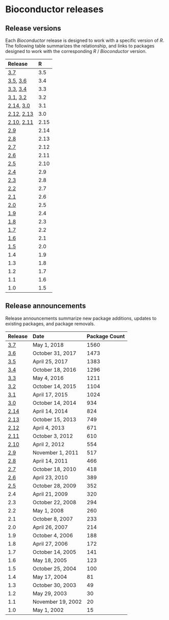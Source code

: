 # Bioconductor releases

## Release versions

Each _Bioconductor_ release is designed to work with a specific
version of _R_. The following table summarizes the relationship, and
links to packages designed to work with the corresponding _R_ /
_Bioconductor_ version.

| Release                                          | R    |
|:-------------------------------------------------|:-----|
| [3.7](/packages/3.7/)                            | 3.5  |
| [3.5](/packages/3.5/),  [3.6](/packages/3.6/)    | 3.4  |
| [3.3](/packages/3.3/), [3.4](/packages/3.4/)     | 3.3  |
| [3.1](/packages/3.1/), [3.2](/packages/3.2/)     | 3.2  |
| [2.14](/packages/2.14/), [3.0](/packages/3.0/)   | 3.1  |
| [2.12](/packages/2.12/), [2.13](/packages/2.13/) | 3.0  |
| [2.10](/packages/2.10/), [2.11](/packages/2.11/) | 2.15 |
| [2.9](/packages/2.9/)                            | 2.14 |
| [2.8](/packages/2.8/)                            | 2.13 |
| [2.7](/packages/2.7/)                            | 2.12 |
| [2.6](/packages/2.6/)                            | 2.11 |
| [2.5](/packages/2.5/)                            | 2.10 |
| [2.4](/packages/2.4/BiocViews.html)              | 2.9  |
| [2.3](/packages/2.3/BiocViews.html)              | 2.8  |
| [2.2](/packages/2.2/BiocViews.html)              | 2.7  |
| [2.1](/packages/2.1/BiocViews.html)              | 2.6  |
| [2.0](/packages/2.0/BiocViews.html)              | 2.5  |
| [1.9](/packages/1.9/BiocViews.html)              | 2.4  |
| [1.8](/packages/1.8/BiocViews.html)              | 2.3  |
| [1.7](/packages/bioc/1.7/src/contrib/html/)      | 2.2  |
| [1.6](/packages/bioc/1.6/src/contrib/html/)      | 2.1  |
| [1.5](/packages/bioc/1.5/src/contrib/html/)	   | 2.0  |
| 1.4						   | 1.9  |
| 1.3						   | 1.8  |
| 1.2						   | 1.7  |
| 1.1						   | 1.6  |
| 1.0						   | 1.5  |


## Release announcements

Release announcements summarize new package additions, updates to
existing packages, and package removals.

| Release                         | Date             | Package Count	|
|:--------------------------------|:-----------------|:-----------------|
| [3.7](/news/bioc_3_7_release)   | May 1, 2018	     |1560		|
| [3.6](/news/bioc_3_6_release)   | October 31, 2017 |1473		|
| [3.5](/news/bioc_3_5_release)   | April 25, 2017   |1383		|
| [3.4](/news/bioc_3_4_release)   | October 18, 2016 |1296		|
| [3.3](/news/bioc_3_3_release)   | May 4, 2016      |1211		|
| [3.2](/news/bioc_3_2_release)   | October 14, 2015 |1104		|
| [3.1](/news/bioc_3_1_release)   | April 17, 2015   |1024		|
| [3.0](/news/bioc_3_0_release)   | October 14, 2014 |934		|
| [2.14](/news/bioc_2_14_release) | April 14, 2014   |824		|
| [2.13](/news/bioc_2_13_release) | October 15, 2013 |749		|
| [2.12](/news/bioc_2_12_release) | April 4, 2013    |671		|
| [2.11](/news/bioc_2_11_release) | October 3, 2012  |610		|
| [2.10](/news/bioc_2_10_release) | April 2, 2012    |554		|
| [2.9](/news/bioc_2_9_release)   | November 1, 2011 |517		|
| [2.8](/news/bioc_2_8_release)   | April 14, 2011   |466		|
| [2.7](/news/bioc_2_7_release)   | October 18, 2010 |418		|
| [2.6](/news/bioc_2_6_release)   | April 23, 2010   |389		|
| [2.5](/news/bioc_2_5_release)   | October 28, 2009 |352		|
| 2.4				  | April 21, 2009   |320		|
| 2.3				  | October 22, 2008 |294		|
| 2.2				  | May 1, 2008	     |260		|
| 2.1				  | October 8, 2007  |233		|
| 2.0				  | April 26, 2007   |214		|
| 1.9				  | October 4, 2006  |188		|
| 1.8				  | April 27, 2006   |172		|
| 1.7				  | October 14, 2005 |141		|
| 1.6				  | May 18, 2005     |123		|
| 1.5				  | October 25, 2004 |100		|
| 1.4				  | May 17, 2004     |81		|
| 1.3				  | October 30, 2003 |49		|
| 1.2				  | May 29, 2003     |30		|
| 1.1				  | November 19, 2002|20		|
| 1.0				  | May 1, 2002	     |15		|
